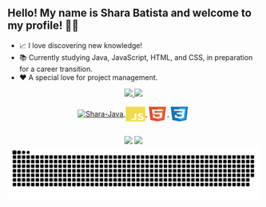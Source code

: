 ## Hello! My name is Shara Batista and welcome to my profile! :man_technologist:

- 📈 I love discovering new knowledge!
- 📚 Currently studying Java, JavaScript, HTML, and CSS, in preparation for a career transition.
- ❤️ A special love for project management.

<div align="center">
  <a href="https://SharaFigueredo">
  <img height="180em" src="https://github-readme-stats.vercel.app/api?username=SharaFigueredo&show_icons=true&theme=midnight-purple&include_all_commits=true&count_private=true"/>
  <img height="180em" src="https://github-readme-stats.vercel.app/api/top-langs/?username=SharaFigueredo&layout=compact&langs_count=7&theme=midnight-purple"/>
</div>
 
  
<div style="display: inline_block" align="center"><br>
  <img align="center" alt="Shara-Java" height="30" width="40" src="https://cdn.jsdelivr.net/gh/devicons/devicon/icons/java/java-original-wordmark.svg">
  <img align="center" alt="Shara-Js" height="30" width="40" src="https://raw.githubusercontent.com/devicons/devicon/master/icons/javascript/javascript-plain.svg">
  <img align="center" alt="Shara-HTML" height="30" width="40" src="https://raw.githubusercontent.com/devicons/devicon/master/icons/html5/html5-original.svg">
  <img align="center" alt="Shara-CSS" height="30" width="40" src="https://raw.githubusercontent.com/devicons/devicon/master/icons/css3/css3-original.svg">
</div>
  
  ##
 
<div align="center"> 
 <a href="" target="_blank"><img src="https://www.linkedin.com/feed/" target="_blank"></a> 
 <a href = "mailto:sharafigueredo2@gmail.com"><img src="https://img.shields.io/badge/-Gmail-%23333?style=for-the-badge&logo=gmail&logoColor=red" target="_blank"></a>
  
 <img alt="Snake Animation" src="https://raw.githubusercontent.com/SharaFigueredo/SharaFigueredo/output/github-contribution-grid-snake-dark.svg"/>
 
</div>
